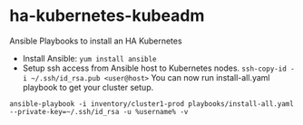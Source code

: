 # ha-kubernetes-kubeadm
Ansible Playbooks to install an HA Kubernetes
- Install Ansible: 
`yum install ansible`
- Setup ssh access from Ansible host to Kubernetes nodes.
```ssh-copy-id -i ~/.ssh/id_rsa.pub <user@host>```
You can now run install-all.yaml playbook to get your cluster setup.
```
ansible-playbook -i inventory/cluster1-prod playbooks/install-all.yaml --private-key=~/.ssh/id_rsa -u %username% -v
```
